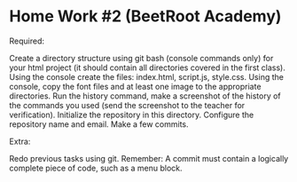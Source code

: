 # Home Work #2 (BeetRoot Academy)

Required:

Create a directory structure using git bash (console commands only) for your html project (it should contain all directories covered in the first class).
Using the console create the files: index.html, script.js, style.css.
Using the console, copy the font files and at least one image to the appropriate directories.
Run the history command, make a screenshot of the history of the commands you used (send the screenshot to the teacher for verification).
Initialize the repository in this directory.
Configure the repository name and email.
Make a few commits.

Extra:

Redo previous tasks using git.
Remember: A commit must contain a logically complete piece of code, such as a menu block.
